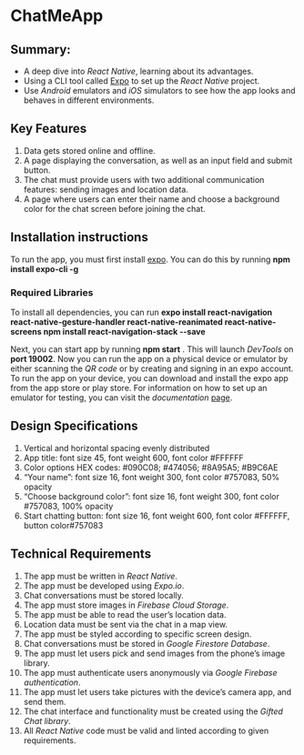 # ChatMeApp

## Summary:
* A deep dive into _React Native_, learning about its advantages. 
* Using a CLI tool called [Expo](https://expo.io/) to set up the _React Native_ project. 
* Use _Android_ emulators and _iOS_ simulators to see how the app looks and behaves in different environments.

## Key Features
1. Data gets stored online and offline.
2. A page displaying the conversation, as well as an input field and submit button.
3. The chat must provide users with two additional communication features: sending images and location data.
4. A page where users can enter their name and choose a background color for the chat screen before joining the chat.

## Installation instructions

To run the app, you must first install [expo](https://expo.io/). You can do this by running **npm install expo-cli -g**

### Required Libraries

To install all dependencies, you can run **expo install react-navigation react-native-gesture-handler react-native-reanimated react-native-screens npm install react-navigation-stack --save**

Next, you can start app by running **npm start** . This will launch _DevTools_ on **port 19002**. 
Now you can run the app on a physical device or emulator by either scanning the _QR code_ or by creating and signing in an expo account. 
To run the app on your device, you can download and install the expo app from the app store or play store.
For information on how to set up an emulator for testing, you can visit the _documentation_ [page](https://docs.expo.io/versions/latest/workflow/android-studio-emulator/). 

## Design Specifications
 1. Vertical and horizontal spacing evenly distributed
 2. App title: font size 45, font weight 600, font color #FFFFFF
 3. Color options HEX codes: #090C08; #474056; #8A95A5; #B9C6AE
 4. “Your name”: font size 16, font weight 300, font color #757083, 50% opacity
 5. “Choose background color”: font size 16, font weight 300, font color #757083, 100% opacity
 6. Start chatting button: font size 16, font weight 600, font color #FFFFFF, button color#757083

 ## Technical Requirements
 1. The app must be written in _React Native_.
 2. The app must be developed using _Expo.io_.
 3. Chat conversations must be stored locally.
 4. The app must store images in _Firebase Cloud Storage_.
 5. The app must be able to read the user’s location data.
 6. Location data must be sent via the chat in a map view.
 7. The app must be styled according to specific screen design.
 8. Chat conversations must be stored in _Google Firestore Database_.
 9. The app must let users pick and send images from the phone’s image library.
 10. The app must authenticate users anonymously via _Google Firebase authentication_.
 11. The app must let users take pictures with the device’s camera app, and send them.
 12. The chat interface and functionality must be created using the _Gifted Chat library_.
 13. All _React Native_ code must be valid and linted according to given requirements.